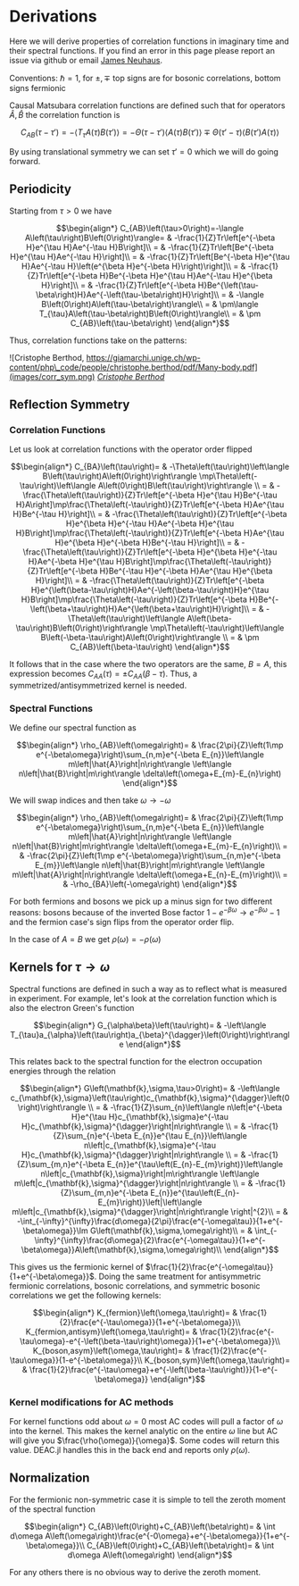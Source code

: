 # Derivations

Here we will derive properties of correlation functions in imaginary time and their spectral functions. If you find an error in this page please report an issue via github or email [James Neuhaus](mailto:jneuhau1@utk.edu). 

Conventions: $\hbar=1$, for $\pm,\mp$ top signs are for bosonic correlations, bottom signs fermionic

Causal Matsubara correlation functions are defined such that for operators $\hat{A},\hat{B}$ the correlation function is 
```math
C_{AB}(\tau -\tau')=-\langle T_{\tau}A(\tau)B(\tau')\rangle=-\Theta(\tau-\tau')\langle A(\tau)B(\tau')\rangle \mp \Theta(\tau'-\tau)\langle B(\tau')A(\tau)\rangle 
```

By using translational symmetry we can set $\tau'=0$ which we will do going forward.

## Periodicity

Starting from $\tau > 0$ we have
```math
\begin{align*}
C_{AB}\left(\tau>0\right)=-\langle A\left(\tau\right)B\left(0\right)\rangle= & -\frac{1}{Z}Tr\left[e^{-\beta H}e^{\tau H}Ae^{-\tau H}B\right]\\
= & -\frac{1}{Z}Tr\left[Be^{-\beta H}e^{\tau H}Ae^{-\tau H}\right]\\
= & -\frac{1}{Z}Tr\left[Be^{-\beta H}e^{\tau H}Ae^{-\tau H}\left(e^{\beta H}e^{-\beta H}\right)\right]\\
= & -\frac{1}{Z}Tr\left[e^{-\beta H}Be^{-\beta H}e^{\tau H}Ae^{-\tau H}e^{\beta H}\right]\\
= & -\frac{1}{Z}Tr\left[e^{-\beta H}Be^{\left(\tau-\beta\right)H}Ae^{-\left(\tau-\beta\right)H}\right]\\
= & -\langle B\left(0\right)A\left(\tau-\beta\right)\rangle\\
= & \pm\langle T_{\tau}A\left(\tau-\beta\right)B\left(0\right)\rangle\\
= & \pm C_{AB}\left(\tau-\beta\right)
\end{align*}
```

Thus, correlation functions take on the patterns:

![Cristophe Berthod, https://giamarchi.unige.ch/wp-content/php\_code/people/christophe.berthod/pdf/Many-body.pdf](images/corr_sym.png)
*[Cristophe Berthod](https://giamarchi.unige.ch/wp-content/php_code/people/christophe.berthod/pdf/Many-body.pdf)*

## Reflection Symmetry
### Correlation Functions
Let us look at correlation functions with the operator order flipped

```math
\begin{align*}
C_{BA}\left(\tau\right)= & -\Theta\left(\tau\right)\left\langle B\left(\tau\right)A\left(0\right)\right\rangle \mp\Theta\left(-\tau\right)\left\langle A\left(0\right)B\left(\tau\right)\right\rangle \\
= & -\frac{\Theta\left(\tau\right)}{Z}Tr\left[e^{-\beta H}e^{\tau H}Be^{-\tau H}A\right]\mp\frac{\Theta\left(-\tau\right)}{Z}Tr\left[e^{-\beta H}Ae^{\tau H}Be^{-\tau H}\right]\\
= & -\frac{\Theta\left(\tau\right)}{Z}Tr\left[e^{-\beta H}e^{\beta H}e^{-\tau H}Ae^{-\beta H}e^{\tau H}B\right]\mp\frac{\Theta\left(-\tau\right)}{Z}Tr\left[e^{-\beta H}Ae^{\tau H}e^{\beta H}e^{-\beta H}Be^{-\tau H}\right]\\
= & -\frac{\Theta\left(\tau\right)}{Z}Tr\left[e^{-\beta H}e^{\beta H}e^{-\tau H}Ae^{-\beta H}e^{\tau H}B\right]\mp\frac{\Theta\left(-\tau\right)}{Z}Tr\left[e^{-\beta H}Be^{-\tau H}e^{-\beta H}Ae^{\tau H}e^{\beta H}\right]\\
= & -\frac{\Theta\left(\tau\right)}{Z}Tr\left[e^{-\beta H}e^{\left(\beta-\tau\right)H}Ae^{-\left(\beta-\tau\right)H}e^{\tau H}B\right]\mp\frac{\Theta\left(-\tau\right)}{Z}Tr\left[e^{-\beta H}Be^{-\left(\beta+\tau\right)H}Ae^{\left(\beta+\tau\right)H}\right]\\
= & -\Theta\left(\tau\right)\left\langle A\left(\beta-\tau\right)B\left(0\right)\right\rangle \mp\Theta\left(-\tau\right)\left\langle B\left(-\beta-\tau\right)A\left(0\right)\right\rangle \\
= & \pm C_{AB}\left(\beta-\tau\right)
\end{align*}
```

It follows that in the case where the two operators are the same, $B=A$, this expression becomes $C_{AA}\left(\tau\right)=\pm C_{AA}\left(\beta-\tau\right)$. Thus, a symmetrized/antisymmetrized kernel is needed.

### Spectral Functions

We define our spectral function as
```math
\begin{align*}
\rho_{AB}\left(\omega\right)= & \frac{2\pi}{Z}\left(1\mp e^{-\beta\omega}\right)\sum_{n,m}e^{-\beta E_{n}}\left\langle m\left|\hat{A}\right|n\right\rangle \left\langle n\left|\hat{B}\right|m\right\rangle \delta\left(\omega+E_{m}-E_{n}\right)
\end{align*}
```

We will swap indices and then take $\omega\rightarrow -\omega$
```math
\begin{align*}
\rho_{AB}\left(\omega\right)= & \frac{2\pi}{Z}\left(1\mp e^{-\beta\omega}\right)\sum_{n,m}e^{-\beta E_{n}}\left\langle m\left|\hat{A}\right|n\right\rangle \left\langle n\left|\hat{B}\right|m\right\rangle \delta\left(\omega+E_{m}-E_{n}\right)\\
= & -\frac{2\pi}{Z}\left(1\mp e^{-\beta\omega}\right)\sum_{n,m}e^{-\beta E_{m}}\left\langle n\left|\hat{B}\right|m\right\rangle \left\langle m\left|\hat{A}\right|n\right\rangle \delta\left(\omega+E_{n}-E_{m}\right)\\
= & -\rho_{BA}\left(-\omega\right)
\end{align*}
```

For both fermions and bosons we pick up a minus sign for two different reasons: bosons because of the inverted Bose factor $1-e^{-\beta\omega}\rightarrow e^{-\beta\omega}-1$ and the fermion case's sign flips from the operator order flip. 

In the case of $A=B$ we get $\rho(\omega)=-\rho(\omega)$

## Kernels for $\tau\rightarrow\omega$

Spectral functions are defined in such a way as to reflect what is
measured in experiment. For example, let's look at the correlation
function which is also the electron Green's function
```math
\begin{align*}
G_{\alpha\beta}\left(\tau\right)= & -\left\langle T_{\tau}a_{\alpha}\left(\tau\right)a_{\beta}^{\dagger}\left(0\right)\right\rangle 
\end{align*}
```

This relates back to the spectral function for the electron occupation
energies through the relation
```math
\begin{align*}
G\left(\mathbf{k},\sigma,\tau>0\right)= & -\left\langle c_{\mathbf{k},\sigma}\left(\tau\right)c_{\mathbf{k},\sigma}^{\dagger}\left(0\right)\right\rangle \\
= & -\frac{1}{Z}\sum_{n}\left\langle n\left|e^{-\beta H}e^{\tau H}c_{\mathbf{k},\sigma}e^{-\tau H}c_{\mathbf{k},\sigma}^{\dagger}\right|n\right\rangle \\
= & -\frac{1}{Z}\sum_{n}e^{-\beta E_{n}}e^{\tau E_{n}}\left\langle n\left|c_{\mathbf{k},\sigma}e^{-\tau H}c_{\mathbf{k},\sigma}^{\dagger}\right|n\right\rangle \\
= & -\frac{1}{Z}\sum_{m,n}e^{-\beta E_{n}}e^{\tau\left(E_{n}-E_{m}\right)}\left\langle n\left|c_{\mathbf{k},\sigma}\right|m\right\rangle \left\langle m\left|c_{\mathbf{k},\sigma}^{\dagger}\right|n\right\rangle \\
= & -\frac{1}{Z}\sum_{m,n}e^{-\beta E_{n}}e^{\tau\left(E_{n}-E_{m}\right)}\left|\left\langle m\left|c_{\mathbf{k},\sigma}^{\dagger}\right|n\right\rangle \right|^{2}\\
= & -\int_{-\infty}^{\infty}\frac{d\omega}{2\pi}\frac{e^{-\omega\tau}}{1+e^{-\beta\omega}}\Im G\left(\mathbf{k},\sigma,\omega\right)\\
= & \int_{-\infty}^{\infty}\frac{d\omega}{2}\frac{e^{-\omega\tau}}{1+e^{-\beta\omega}}A\left(\mathbf{k},\sigma,\omega\right)\\
\end{align*}
```

This gives us the fermionic kernel of $\frac{1}{2}\frac{e^{-\omega\tau}}{1+e^{-\beta\omega}}$. Doing the same treatment for antisymmetric fermionic correlations, bosonic correlations, and symmetric bosonic correlations we get the following kernels:
```math
\begin{align*}
K_{fermion}\left(\omega,\tau\right)= & \frac{1}{2}\frac{e^{-\tau\omega}}{1+e^{-\beta\omega}}\\
K_{fermion,antisym}\left(\omega,\tau\right)= & \frac{1}{2}\frac{e^{-\tau\omega}-e^{-\left(\beta-\tau\right)\omega}}{1+e^{-\beta\omega}}\\
K_{boson,asym}\left(\omega,\tau\right)= & \frac{1}{2}\frac{e^{-\tau\omega}}{1-e^{-\beta\omega}}\\
K_{boson,sym}\left(\omega,\tau\right)= & \frac{1}{2}\frac{e^{-\tau\omega}+e^{-\left(\beta-\tau\right)}}{1-e^{-\beta\omega}}
\end{align*}
```

### Kernel modifications for AC methods

For kernel functions odd about $\omega=0$ most AC codes will pull a factor of $\omega$ into the kernel. This makes the kernel analytic on the entire $\omega$ line but AC will give you $\frac{\rho(\omega)}{\omega}$. Some codes will return this value. DEAC.jl handles this in the back end and reports only $\rho(\omega)$.

## Normalization

For the fermionic non-symmetric case it is simple to tell the zeroth moment of the spectral function
```math
\begin{align*}
C_{AB}\left(0\right)+C_{AB}\left(\beta\right)= & \int d\omega A\left(\omega\right)\frac{e^{-0\omega}+e^{-\beta\omega}}{1+e^{-\beta\omega}}\\
C_{AB}\left(0\right)+C_{AB}\left(\beta\right)= & \int d\omega A\left(\omega\right)
\end{align*}
```

For any others there is no obvious way to derive the zeroth moment. 
